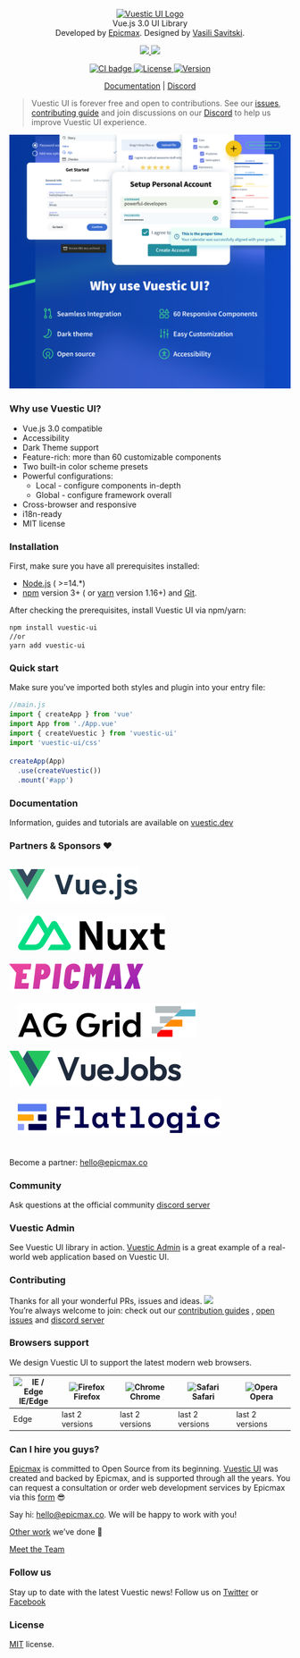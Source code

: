 <p align="center">
  <a href="https://vuestic.dev" target="_blank">
      <img alt="Vuestic UI Logo" width="400" src="https://user-images.githubusercontent.com/29167241/208700497-c356a0eb-338f-46cc-a2ca-4a892df7e446.png">
  </a>
      <br>
  Vue.js 3.0 UI Library
  <br>
  Developed by <a href="https://epicmax.co">Epicmax</a>. Designed by
  <a href="https://twitter.com/xxsavitski">Vasili Savitski</a>.
  <br>
</p>

<p align="center">
  <a href="https://github.com/epicmaxco/vuestic-ui/tree/develop/packages/extensions/ag-grid-theme">
    <img src="https://img.shields.io/npm/v/@vuestic/ag-grid-theme?label=ag-grid-theme">
  </a>
  <a href="https://github.com/epicmaxco/vuestic-ui/tree/develop/packages/vue-cli-plugin">
    <img src="https://img.shields.io/npm/v/vue-cli-plugin-vuestic-ui?label=vue-cli-plugin">
  </a>
</p>

<p align="center">
  <a href="https://app.circleci.com/pipelines/github/epicmaxco/vuestic-ui">
    <img src="https://img.shields.io/circleci/build/github/epicmaxco/vuestic-ui/develop" alt="CI badge">
  </a>
  <a href="https://github.com/epicmaxco/vuestic-ui/blob/develop/LICENSE.MD">
    <img src="https://img.shields.io/npm/l/vuestic-ui.svg" alt="License">
  </a>
  <a href="https://www.npmjs.com/package/vuestic-ui">
    <img src="https://img.shields.io/github/package-json/v/epicmaxco/vuestic-ui?filename=packages%2Fui%2Fpackage.json" alt="Version">
  </a>
</p>

<p align="center">
  <a href="https://vuestic.dev/">Documentation</a>
  |
  <a href="https://discord.gg/u7fQdqQt8c">Discord</a>
</p>

> Vuestic UI is forever free and open to contributions. See our
<a href="https://github.com/epicmaxco/vuestic-ui/issues">issues</a>,
<a href="https://vuestic.dev/en/contribution/guide">contributing guide</a> and join discussions on our
<a href="https://discord.gg/u7fQdqQt8c">Discord</a> to help us improve Vuestic UI experience.

  <p align="center">
    <img src=".github/assets/vuestic-ui-image.jpg">
  </p>

### Why use Vuestic UI?

- Vue.js 3.0 compatible
- Accessibility
- Dark Theme support
- Feature-rich: more than 60 customizable components
- Two built-in color scheme presets
- Powerful configurations:
    - Local - configure components in-depth
    - Global - configure framework overall
- Cross-browser and responsive
- i18n-ready
- MIT license

### Installation

First, make sure you have all prerequisites installed:

* [Node.js](https://nodejs.org/en/) ( >=14.*)
* [npm](https://www.npmjs.com/get-npm) version 3+ (
  or [yarn](https://yarnpkg.com/lang/en/docs/install) version 1.16+)
  and [Git](https://git-scm.com).

After checking the prerequisites, install Vuestic UI via npm/yarn:

```shell
npm install vuestic-ui
//or
yarn add vuestic-ui
```

### Quick start

Make sure you've imported both styles and plugin into your entry file:

```javascript
//main.js
import { createApp } from 'vue'
import App from './App.vue'
import { createVuestic } from 'vuestic-ui'
import 'vuestic-ui/css'

createApp(App)
  .use(createVuestic())
  .mount('#app')
```

### Documentation

Information, guides and tutorials are available
on [vuestic.dev](https://vuestic.dev)

### Partners & Sponsors ❤️
<div>
  <a href="https://vuejs.org/" target="_blank" title="VueJS - The Progressive JavaScript Framework">
    <picture>
      <source media="(prefers-color-scheme: dark)" srcset="./.github/assets/vuejs-light.svg" />
      <img vspace="10" src="./.github/assets/vuejs.svg" loading="lazy" alt=""/>
    </picture>
  </a>
  <a href="https://nuxt.com/" target="_blank" title="Nuxt - The Intuitive Web Framework">
    <picture>
      <source media="(prefers-color-scheme: dark)" srcset="./.github/assets/nuxt-light.svg" />
      <img vspace="10" hspace="15" src="./.github/assets/nuxt.svg" loading="lazy" alt=""/>
    </picture>
  </a>
  <a href="https://epicmax.co/" target="_blank" title="Epicmax - Top Vue.js Development Company"><img vspace="10" src="./.github/assets/epicmax.svg" loading="lazy" alt=""></a>
  <a href="https://www.ag-grid.com/" target="_blank" title=" Data Grid: AG Grid: High-Performance React Grid, Angular Grid, JavaScript Grid">
    <picture>
      <source media="(prefers-color-scheme: dark)" srcset="./.github/assets/aggrid-light.svg" />
      <img vspace="10" hspace="15" src="./.github/assets/aggrid.svg" loading="lazy" alt=""/>
    </picture>
  </a>
  <a href="https://vuejobs.com/" target="_blank" title="Vue.js jobs – Browse through dozens of Vue.js openings">
    <picture>
      <source media="(prefers-color-scheme: dark)" srcset="./.github/assets/vuejobs-light.svg" />
      <img vspace="10" src="./.github/assets/vuejobs.svg" loading="lazy" alt=""/>
    </picture>
  </a>
  <a href="https://flatlogic.com/" target="_blank" title="Flatlogic - The best way to create React, Angular and Vue full-stack web applications">
    <picture>
      <source media="(prefers-color-scheme: dark)" srcset="./.github/assets/flatlogic-light.svg" />
      <img vspace="10" hspace="15" src="./.github/assets/flatlogic.svg" loading="lazy" alt=""/>
    </picture>
  </a>
</div>
<br />

Become a partner: [hello@epicmax.co](mailto:hello@epicmax.co)

### Community

Ask questions at the official
community [discord server](https://discord.gg/u7fQdqQt8c)

### Vuestic Admin

See Vuestic UI library in
action. [Vuestic Admin](https://github.com/epicmaxco/vuestic-admin) is a great
example of a real-world web application based on Vuestic UI.

### Contributing

Thanks for all your wonderful PRs, issues and ideas.
<a href="https://github.com/epicmaxco/vuestic-ui/graphs/contributors">
<img src="https://opencollective.com/vuestic-ui/contributors.svg?width=890&button=false" />
</a>
<br>
You’re always welcome to join: check out
our <a href="https://vuestic.dev/en/contribution/guide">
contribution guides</a>
, [open issues](https://github.com/epicmaxco/vuestic-ui/issues)
and [discord server](https://discord.gg/u7fQdqQt8c)

### Browsers support

We design Vuestic UI to support the latest modern web browsers.

| <img src="https://raw.githubusercontent.com/alrra/browser-logos/master/src/edge/edge_48x48.png" alt="IE / Edge" width="24px" height="24px" /><br>IE/Edge | <img src="https://raw.githubusercontent.com/alrra/browser-logos/master/src/firefox/firefox_48x48.png" alt="Firefox" width="24px" height="24px" /><br>Firefox | <img src="https://raw.githubusercontent.com/alrra/browser-logos/master/src/chrome/chrome_48x48.png" alt="Chrome" width="24px" height="24px" /><br>Chrome | <img src="https://raw.githubusercontent.com/alrra/browser-logos/master/src/safari/safari_48x48.png" alt="Safari" width="24px" height="24px" /><br>Safari | <img src="https://raw.githubusercontent.com/alrra/browser-logos/master/src/opera/opera_48x48.png" alt="Opera" width="24px" height="24px" /><br>Opera |
| --- | --- | --- | --- | --- |
| Edge | last 2 versions  | last 2 versions | last 2 versions | last 2 versions |

### Can I hire you guys?
[Epicmax](https://epicmax.co) is committed to Open Source from its beginning.
[Vuestic UI](https://vuestic.dev) was created and backed by Epicmax, and is supported through all the years. 
You can request a consultation or order web development services by Epicmax via this [form](https://epicmax.co/contacts) 😎

Say hi: <a href="mailto:hello@epicmax.co">hello@epicmax.co</a>. We will be happy to work with you! 

[Other work](https://epicmax.co) we’ve done 🤘

[Meet the Team](https://vuestic.dev/team)

### Follow us

Stay up to date with the latest Vuestic news! Follow us
on [Twitter](https://twitter.com/epicmaxco)
or [Facebook](https://facebook.com/epicmaxco)

### License

[MIT](https://github.com/epicmaxco/vuestic-ui/blob/develop/LICENSE.MD) license.
